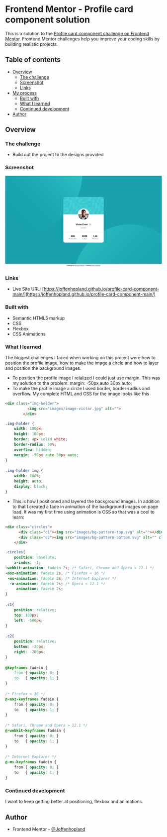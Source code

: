 # Frontend Mentor - Profile card component solution

This is a solution to the [Profile card component challenge on Frontend Mentor](https://www.frontendmentor.io/challenges/profile-card-component-cfArpWshJ). Frontend Mentor challenges help you improve your coding skills by building realistic projects. 

## Table of contents

- [Overview](#overview)
  - [The challenge](#the-challenge)
  - [Screenshot](#screenshot)
  - [Links](#links)
- [My process](#my-process)
  - [Built with](#built-with)
  - [What I learned](#what-i-learned)
  - [Continued development](#continued-development)
- [Author](#author)

## Overview

### The challenge

- Build out the project to the designs provided

### Screenshot

![](screenshot.png)

### Links

- Live Site URL: [https://joffenhopland.github.io/profile-card-component-main/](https://joffenhopland.github.io/profile-card-component-main/)

### Built with

- Semantic HTML5 markup
- CSS
- Flexbox
- CSS Animations

### What I learned

The biggest challenges I faced when working on this project were how to position the profile image, how to make the image a circle and how to layer and position the background images.
- To position the profile image I relalized I could just use margin. This was my solution to the problem: margin: -50px auto 30px auto;
- To make the profile image a circle I used border, border-radius and overflow. My complete HTML and CSS for the image looks like this

```html
<div class="img-holder">
          <img src="images/image-victor.jpg" alt="">
        </div>
```
```css
.img-holder {
    width: 100px;
    height: 100px;
    border: 4px solid white;
    border-radius: 50%;
    overflow: hidden;
    margin: -50px auto 30px auto;
}

.img-holder img {
    width: 100%;
    height: auto;
    display: block;
}
```
- This is how I positioned and layered the background images. In addition to that I created a fade in animation of the background images on page load. It was my first time using animation is CSS so that was a cool to learn:
```html
<div class="circles">
      <div class="c1"><img src="images/bg-pattern-top.svg" alt=""></div>
      <div class="c2"><img src="images/bg-pattern-bottom.svg" alt="" class="c2"></div>
    </div>
```
```css
.circles{
    position: absolute;
    z-index: -1;
-webkit-animation: fadein 2s; /* Safari, Chrome and Opera > 12.1 */
-moz-animation: fadein 2s; /* Firefox < 16 */
 -ms-animation: fadein 2s; /* Internet Explorer */
  -o-animation: fadein 2s; /* Opera < 12.1 */
     animation: fadein 2s;
}

.c1{
    position: relative;
    top: 100px;
    left: -500px;
}

.c2{
    position: relative;
    bottom: -20px;
    right: -200px;
}

@keyframes fadein {
    from { opacity: 0; }
    to   { opacity: 1; }
}

/* Firefox < 16 */
@-moz-keyframes fadein {
    from { opacity: 0; }
    to   { opacity: 1; }
}

/* Safari, Chrome and Opera > 12.1 */
@-webkit-keyframes fadein {
    from { opacity: 0; }
    to   { opacity: 1; }
}

/* Internet Explorer */
@-ms-keyframes fadein {
    from { opacity: 0; }
    to   { opacity: 1; }
}
```
### Continued development

I want to keep getting better at positioning, flexbox and animations.

## Author

- Frontend Mentor - [@Joffenhopland](https://www.frontendmentor.io/profile/Joffenhopland)

